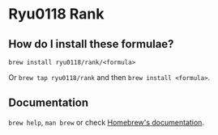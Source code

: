 # Ryu0118 Rank

## How do I install these formulae?

`brew install ryu0118/rank/<formula>`

Or `brew tap ryu0118/rank` and then `brew install <formula>`.

## Documentation

`brew help`, `man brew` or check [Homebrew's documentation](https://docs.brew.sh).
